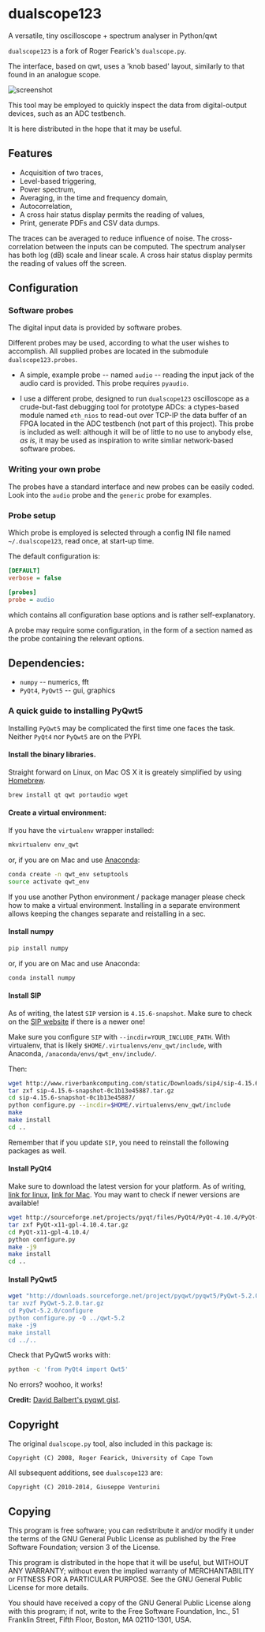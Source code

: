 dualscope123
============

A versatile, tiny oscilloscope + spectrum analyser in Python/qwt

```dualscope123``` is a fork of Roger 
Fearick's ```dualscope.py```.

The interface, based on qwt, uses a 'knob based' layout,
similarly to that found in an analogue scope. 

![screenshot](https://github.com/ggventurini/dualscope123/raw/master/dualscope123.png)

This tool may be employed to quickly inspect the data from digital-output 
devices, such as an ADC testbench.

It is here distributed in the hope that it may be useful.

## Features

 * Acquisition of two traces, 
 * Level-based triggering,
 * Power spectrum,
 * Averaging, in the time and frequency domain,
 * Autocorrelation,
 * A cross hair status display permits the reading of values,
 * Print, generate PDFs and CSV data dumps.

The traces can be averaged to reduce influence of noise.
The cross-correlation between the inputs can be computed.
The spectrum analyser has both log (dB) scale and linear scale.
A cross hair status display permits the reading of values off the screen.

## Configuration 

### Software probes

The digital input data is provided by software probes.

Different probes may be used, according to what the user wishes to
accomplish. All supplied probes are located in the submodule
`dualscope123.probes`.

*  A simple, example probe -- named `audio` -- reading the input jack of the
audio card is provided. This probe requires ```pyaudio```.

* I use a different probe, designed to run `dualscope123`
oscilloscope as a crude-but-fast debugging tool for prototype ADCs: 
a ctypes-based module named `eth_nios` 
to read-out over TCP-IP the data buffer of an FPGA located in the ADC testbench 
(not part of this project). This probe is included as well: although it will be
of little to no use to anybody else, *as is*, it may be used as inspiration
to write simliar network-based software probes.

### Writing your own probe

The probes have a standard interface and new probes can be easily coded.
Look into the `audio` probe and the `generic` probe for examples.

### Probe setup

Which probe is employed is selected through a config INI file named
`~/.dualscope123`, read once, at start-up time.

The default configuration is:

```ini
[DEFAULT]
verbose = false

[probes]
probe = audio
```

which contains all configuration base options and is rather self-explanatory.

A probe may require some configuration, in the form of a section named as the
probe containing the relevant options.

## Dependencies:
 * `numpy`         -- numerics, fft
 * `PyQt4`, `PyQwt5` -- gui, graphics

### A quick guide to installing PyQwt5

Installing `PyQwt5` may be complicated the first time one faces the task. Neither `PyQt4` nor `PyQwt5` are on the PYPI.

#### Install the binary libraries.

Straight forward on Linux, on Mac OS X it is greately simplified by using [Homebrew](http://brew.sh/).

```bash
brew install qt qwt portaudio wget
```

#### Create a virtual environment:

If you have the `virtualenv` wrapper installed:

```bash
mkvirtualenv env_qwt
```

or, if you are on Mac and use [Anaconda](https://store.continuum.io/cshop/anaconda/):

```bash
conda create -n qwt_env setuptools
source activate qwt_env
```

If you use another Python environment / package manager please check how to make a virtual environment. Installing in a separate environment allows keeping the changes separate and reistalling in a sec.

#### Install numpy

```bash
pip install numpy
```
or, if you are on Mac and use Anaconda:

```bash
conda install numpy
```

#### Install SIP

As of writing, the latest `SIP` version is `4.15.6-snapshot`. Make sure to check on the [SIP website](http://www.riverbankcomputing.com/) if there is a newer one!

Make sure you configure `SIP` with `--incdir=YOUR_INCLUDE_PATH`. With virtualenv, that is likely `$HOME/.virtualenvs/env_qwt/include`, with Anaconda, `/anaconda/envs/qwt_env/include/`.

Then:

```bash
wget http://www.riverbankcomputing.com/static/Downloads/sip4/sip-4.15.6-snapshot-0c1b13e45887.tar.gz
tar zxf sip-4.15.6-snapshot-0c1b13e45887.tar.gz
cd sip-4.15.6-snapshot-0c1b13e45887/
python configure.py --incdir=$HOME/.virtualenvs/env_qwt/include
make
make install
cd ..
```

Remember that if you update `SIP`, you need to reinstall the following packages as well.

#### Install PyQt4

Make sure to download the latest version for your platform. As of writing, [link for linux](http://sourceforge.net/projects/pyqt/files/PyQt4/PyQt-4.10.4/PyQt-x11-gpl-4.10.4.tar.gz), [link for Mac](http://sourceforge.net/projects/pyqt/files/PyQt4/PyQt-4.10.4/PyQt-mac-gpl-4.10.4.tar.gz). You may want to check if newer versions are available!

```bash
wget http://sourceforge.net/projects/pyqt/files/PyQt4/PyQt-4.10.4/PyQt-x11-gpl-4.10.4.tar.gz
tar zxf PyQt-x11-gpl-4.10.4.tar.gz
cd PyQt-x11-gpl-4.10.4/
python configure.py
make -j9
make install
cd ..
```

#### Install PyQwt5 

```bash
wget "http://downloads.sourceforge.net/project/pyqwt/pyqwt5/PyQwt-5.2.0/PyQwt-5.2.0.tar.gz
tar xvzf PyQwt-5.2.0.tar.gz
cd PyQwt-5.2.0/configure
python configure.py -Q ../qwt-5.2
make -j9
make install
cd ../..
```

Check that PyQwt5 works with:

```bash
python -c 'from PyQt4 import Qwt5'
```

No errors? woohoo, it works!

**Credit:** [David Balbert's pyqwt gist](https://gist.github.com/davidbalbert/5768767).

## Copyright 

The original ```dualscope.py``` tool, also included in this package
is:

    Copyright (C) 2008, Roger Fearick, University of Cape Town

All subsequent additions, see ```dualscope123``` are:

    Copyright (C) 2010-2014, Giuseppe Venturini

## Copying

This program is free software; you can redistribute it and/or
modify it under the terms of the GNU General Public License
as published by the Free Software Foundation; version 3
of the License.

This program is distributed in the hope that it will be useful,
but WITHOUT ANY WARRANTY; without even the implied warranty of
MERCHANTABILITY or FITNESS FOR A PARTICULAR PURPOSE.  See the
GNU General Public License for more details.

You should have received a copy of the GNU General Public License
along with this program; if not, write to the Free Software
Foundation, Inc., 51 Franklin Street, Fifth Floor, Boston, MA  02110-1301, USA.


